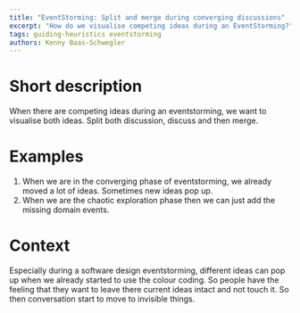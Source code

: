```yaml
---
title: "EventStorming: Split and merge during converging discussions"
excerpt: "How do we visualise competing ideas during an EventStorming?"
tags: guiding-heuristics eventstorming
authors: Kenny Baas-Schwegler
---
```


# Short description

When there are competing ideas during an eventstorming, we want to visualise both ideas. Split both discussion, discuss and then merge.

# Examples

1. When we are in the converging phase of eventstorming, we already moved a lot of ideas. Sometimes new ideas pop up.
2. When we are the chaotic exploration phase then we can just add the missing domain events.

# Context

Especially during a software design eventstorming, different ideas can pop up when we already started to use the colour coding. So people have the feeling that they want to leave there current ideas intact and not touch it. So then conversation start to move to invisible things.